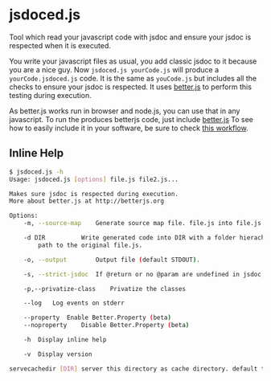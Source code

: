 jsdoced.js
==============

Tool which read your javascript code with jsdoc and ensure your jsdoc is respected when it is executed.

You write your javascript files as usual, you add classic jsdoc to it because you are a nice guy. Now ```jsdoced.js yourCode.js``` will produce a ```yourCode.jsdoced.js``` code. It is the same as ```youCode.js``` but includes all the checks to ensure your jsdoc is respected.
It uses [better.js](http://betterjs.org) to perform this testing during execution.

As better.js works run in browser and node.js, you can use that in any javascript. To run the produces betterjs code, just include [better.js](https://github.com/jeromeetienne/better.js/blob/master/build/better.js)
To see how to easily include it in your software, be sure to check [this workflow](https://github.com/jeromeetienne/better.js/blob/master/contribs/jsdoced.js/WORKFLOW.md).

## Inline Help

```bash
$ jsdoced.js -h
Usage: jsdoced.js [options] file.js file2.js...

Makes sure jsdoc is respected during execution.
More about better.js at http://betterjs.org

Options:
	-m, --source-map	Generate source map file. file.js into file.js.map

	-d DIR			Write generated code into DIR with a folder hierachie similar to relative
		path to the original file.js.

	-o, --output    	Output file (default STDOUT).

	-s, --strict-jsdoc	If @return or no @param are undefined in jsdoc, check it is nothing during execution

	-p,--privatize-class	Privatize the classes

	--log	Log events on stderr

	--property	Enable Better.Property (beta)
	--noproperty	Disable Better.Property (beta)

	-h	Display inline help

	-v	Display version

servecachedir [DIR]	server this directory as cache directory. default to .betterjs
```
